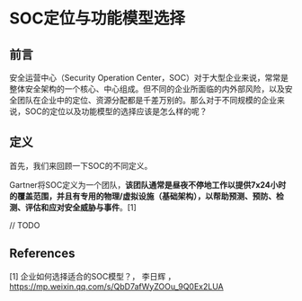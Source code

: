 # SOC定位与功能模型选择

## 前言

安全运营中心（Security Operation Center，SOC）对于大型企业来说，常常是整体安全架构的一个核心、中心组成。但不同的企业所面临的内外部风险，以及安全团队在企业中的定位、资源分配都是千差万别的。那么对于不同规模的企业来说，SOC的定位以及功能模型的选择应该是怎么样的呢？



## 定义

首先，我们来回顾一下SOC的不同定义。

Gartner将SOC定义为一个团队，**该团队通常是昼夜不停地工作以提供7x24小时的覆盖范围，并且有专用的物理/虚拟设施（基础架构），以帮助预测、预防、检测、评估和应对安全威胁与事件**。[1]

// TODO









## References

\[1] 企业如何选择适合的SOC模型？， 李日辉 ，https://mp.weixin.qq.com/s/QbD7afWyZOOu_9Q0Ex2LUA